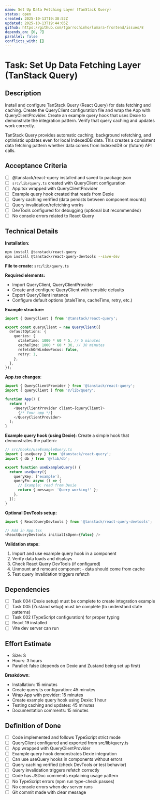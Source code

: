 ```yaml
---
name: Set Up Data Fetching Layer (TanStack Query)
status: open
created: 2025-10-13T19:38:52Z
updated: 2025-10-13T19:44:05Z
github: https://github.com/tgarrochinho/lumara-frontend/issues/8
depends_on: [6, 7]
parallel: false
conflicts_with: []
---
```


# Task: Set Up Data Fetching Layer (TanStack Query)

## Description

Install and configure TanStack Query (React Query) for data fetching and caching. Create the QueryClient configuration file and wrap the App with QueryClientProvider. Create an example query hook that uses Dexie to demonstrate the integration pattern. Verify that query caching and updates work correctly.

TanStack Query provides automatic caching, background refetching, and optimistic updates even for local IndexedDB data. This creates a consistent data fetching pattern whether data comes from IndexedDB or (future) API calls.

## Acceptance Criteria

- [ ] @tanstack/react-query installed and saved to package.json
- [ ] `src/lib/query.ts` created with QueryClient configuration
- [ ] App.tsx wrapped with QueryClientProvider
- [ ] Example query hook created that reads from Dexie
- [ ] Query caching verified (data persists between component mounts)
- [ ] Query invalidation/refetching works
- [ ] DevTools configured for debugging (optional but recommended)
- [ ] No console errors related to React Query

## Technical Details

**Installation:**
```bash
npm install @tanstack/react-query
npm install @tanstack/react-query-devtools --save-dev
```

**File to create:** `src/lib/query.ts`

**Required elements:**
- Import QueryClient, QueryClientProvider
- Create and configure QueryClient with sensible defaults
- Export QueryClient instance
- Configure default options (staleTime, cacheTime, retry, etc.)

**Example structure:**
```typescript
import { QueryClient } from '@tanstack/react-query';

export const queryClient = new QueryClient({
  defaultOptions: {
    queries: {
      staleTime: 1000 * 60 * 5, // 5 minutes
      cacheTime: 1000 * 60 * 30, // 30 minutes
      refetchOnWindowFocus: false,
      retry: 1,
    },
  },
});
```

**App.tsx changes:**
```typescript
import { QueryClientProvider } from '@tanstack/react-query';
import { queryClient } from '@/lib/query';

function App() {
  return (
    <QueryClientProvider client={queryClient}>
      {/* Your app */}
    </QueryClientProvider>
  );
}
```

**Example query hook (using Dexie):**
Create a simple hook that demonstrates the pattern:
```typescript
// src/hooks/useExampleQuery.ts
import { useQuery } from '@tanstack/react-query';
import { db } from '@/lib/db';

export function useExampleQuery() {
  return useQuery({
    queryKey: ['example'],
    queryFn: async () => {
      // Example: read from Dexie
      return { message: 'Query working!' };
    },
  });
}
```

**Optional DevTools setup:**
```typescript
import { ReactQueryDevtools } from '@tanstack/react-query-devtools';

// Add in App.tsx
<ReactQueryDevtools initialIsOpen={false} />
```

**Validation steps:**
1. Import and use example query hook in a component
2. Verify data loads and displays
3. Check React Query DevTools (if configured)
4. Unmount and remount component - data should come from cache
5. Test query invalidation triggers refetch

## Dependencies

- [ ] Task 004 (Dexie setup) must be complete to create integration example
- [ ] Task 005 (Zustand setup) must be complete (to understand state patterns)
- [ ] Task 002 (TypeScript configuration) for proper typing
- [ ] React 19 installed
- [ ] Vite dev server can run

## Effort Estimate

- Size: S
- Hours: 3 hours
- Parallel: false (depends on Dexie and Zustand being set up first)

**Breakdown:**
- Installation: 15 minutes
- Create query.ts configuration: 45 minutes
- Wrap App with provider: 15 minutes
- Create example query hook using Dexie: 1 hour
- Testing caching and updates: 45 minutes
- Documentation comments: 15 minutes

## Definition of Done

- [ ] Code implemented and follows TypeScript strict mode
- [ ] QueryClient configured and exported from src/lib/query.ts
- [ ] App wrapped with QueryClientProvider
- [ ] Example query hook demonstrates Dexie integration
- [ ] Can use useQuery hooks in components without errors
- [ ] Query caching verified (check DevTools or test behavior)
- [ ] Query invalidation triggers refetch correctly
- [ ] Code has JSDoc comments explaining usage pattern
- [ ] No TypeScript errors (npm run type-check passes)
- [ ] No console errors when dev server runs
- [ ] Git commit made with clear message
